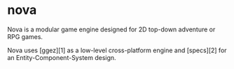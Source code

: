 # nova

Nova is a modular game engine designed for 2D top-down adventure or RPG games.

Nova uses [ggez][1] as a low-level cross-platform engine and [specs][2] for an
Entity-Component-System design.

